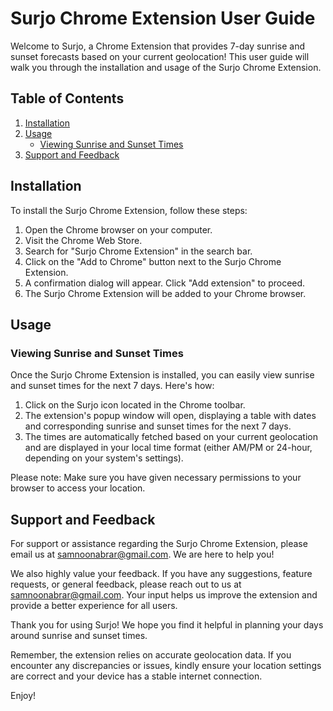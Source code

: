 # Surjo Chrome Extension User Guide

Welcome to Surjo, a Chrome Extension that provides 7-day sunrise and sunset forecasts based on your current geolocation! This user guide will walk you through the installation and usage of the Surjo Chrome Extension.

## Table of Contents

1. [Installation](#installation)
2. [Usage](#usage)
   - [Viewing Sunrise and Sunset Times](#viewing-sunrise-and-sunset-times)
3. [Support and Feedback](#support-and-feedback)

## Installation <a name="installation"></a>

To install the Surjo Chrome Extension, follow these steps:

1. Open the Chrome browser on your computer.
2. Visit the Chrome Web Store.
3. Search for "Surjo Chrome Extension" in the search bar.
4. Click on the "Add to Chrome" button next to the Surjo Chrome Extension.
5. A confirmation dialog will appear. Click "Add extension" to proceed.
6. The Surjo Chrome Extension will be added to your Chrome browser.

## Usage <a name="usage"></a>

### Viewing Sunrise and Sunset Times <a name="viewing-sunrise-and-sunset-times"></a>

Once the Surjo Chrome Extension is installed, you can easily view sunrise and sunset times for the next 7 days. Here's how:

1. Click on the Surjo icon located in the Chrome toolbar.
2. The extension's popup window will open, displaying a table with dates and corresponding sunrise and sunset times for the next 7 days.
3. The times are automatically fetched based on your current geolocation and are displayed in your local time format (either AM/PM or 24-hour, depending on your system's settings).

Please note: Make sure you have given necessary permissions to your browser to access your location.

## Support and Feedback <a name="support-and-feedback"></a>

For support or assistance regarding the Surjo Chrome Extension, please email us at samnoonabrar@gmail.com. We are here to help you!

We also highly value your feedback. If you have any suggestions, feature requests, or general feedback, please reach out to us at samnoonabrar@gmail.com. Your input helps us improve the extension and provide a better experience for all users.

Thank you for using Surjo! We hope you find it helpful in planning your days around sunrise and sunset times.

Remember, the extension relies on accurate geolocation data. If you encounter any discrepancies or issues, kindly ensure your location settings are correct and your device has a stable internet connection.

Enjoy!
